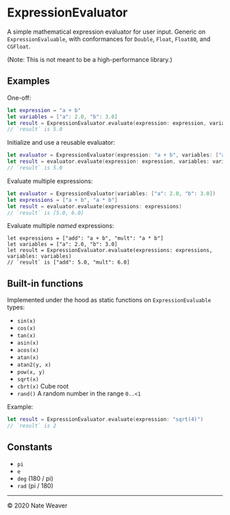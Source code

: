 # ExpressionEvaluator

A simple mathematical expression evaluator for user input. Generic on `ExpressionEvaluable`, with conformances for `Double`, `Float`, `Float80`, and `CGFloat`.

(Note: This is not meant to be a high-performance library.)

## Examples

One-off:

```swift
let expression = "a + b"
let variables = ["a": 2.0, "b": 3.0]
let result = ExpressionEvaluator.evaluate(expression: expression, variables: variables)
// `result` is 5.0
```

Initialize and use a reusable evaluator:

```swift
let evaluator = ExpressionEvaluator(expression: "a + b", variables: ["a": 2.0, "b": 3.0])
let result = evaluator.evaluate(expression: expression, variables: variables)
// `result` is 5.0
```

Evaluate multiple expressions:

```swift
let evaluator = ExpressionEvaluator(variables: ["a": 2.0, "b": 3.0])
let expressions = ["a + b", "a * b"]
let result = evaluator.evaluate(expressions: expressions)
// `result` is [5.0, 6.0]
```

Evaluate multiple *named* expressions:

```
let expressions = ["add": "a + b", "mult": "a * b"]
let variables = ["a": 2.0, "b": 3.0]
let result = ExpressionEvaluator.evaluate(expressions: expressions, variables: variables)
// `result` is ["add": 5.0, "mult": 6.0]
```

## Built-in functions

Implemented under the hood as static functions on `ExpressionEvaluable` types:

- `sin(x)`
- `cos(x)`
- `tan(x)`
- `asin(x)`
- `acos(x)`
- `atan(x)`
- `atan2(y, x)`
- `pow(x, y)`
- `sqrt(x)`
- `cbrt(x)` Cube root
- `rand()` A random number in the range `0..<1`

Example:

```swift
let result = ExpressionEvaluator.evaluate(expression: "sqrt(4)")
// `result` is 2
```

## Constants

- `pi`
- `e`
- `deg` (180 / pi)
- `rad` (pi / 180)

---

© 2020 Nate Weaver
